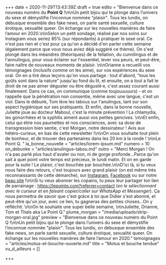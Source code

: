 +++
date = 2020-11-29T13:43:39Z
draft = true
edito = "Bienvenue dans ce nouveau numéro du **Point Q** !\n\nUn petit bijou qui te plonge dans l’univers du sexe et démystifie l’inconnue nommée \"plaisir\". Tous les lundis, on débusque ensemble des fake news, on parle santé sexuelle, culture érotique, sexualité queer. On échange sur les nouvelles manières de faire l’amour en 2020.\n\nSelon un petit sondage, réalisé par nos soins sur Instagram vous seriez 85% (sur répondants) à pratiquer le sexe oral. Ce n'est pas rien et c'est pour ça qu'on a décidé d'en parler cette semaine (également parce que vous nous aviez déjà suggéré ce thème). On s'est plongé dans les méandres (théoriques) de la fellation, du cunnilingus et de l'annulingus, pour vous éclairer sur l'essentiel, lever vos peurs, et peut-être, faire naître de nouveaux moments de plaisir. \n\nOrianne a recueilli vos témoignages (inclusifs comme on les aime), sur vos expériences du sexe oral. On en a tiré deux leçons qu'on vous partage : tout d'abord, \"tous les goûts sont dans la nature\" jusqu'au fond du lit, et ensuite, on a tout a fait le droit de ne pas aimer déguster ou être dégusté·e, c'est assez courant aussi finalement. Dans ce cas, on communique (comme toujouuuuurs) - et on rappelle que la pénétration non consentie, même avec une langue, c'est un viol. Dans le débunk, Tom lève les tabous sur l'anulingus, tant sur son aspect hygiénique sur ses pratiquants. Et enfin, dans la bonne nouvelle, Juliette joue au docteur Maboul, c'est la minute prévention ! La chlamydia, les gonorrhées et la syphilis aiment aussi vos petites gencives. \n\nEt enfin, celui qui étire nos paumettes et nos consciences, avec sa dose de transgression bien sentie, c'est Morgan, notre dessinateur ! Avis aux hétéro-curieux, en bas de cette newsletter !\n\nOn vous souhaite tout plein de bonheur, et de trouver des partenaires dans les 20 km à la ronde ! \n\nLe Point Q. "
la_bonne_nouvelle = "articles/lorem-ipsum.md"
numero = 10
on_debunke = "articles/anulingus-tabou.md"
outro = "Merci Morgan ! On n'a pas parlé plus haut d'avaler ou non, ni de gorge profonde...Parce qu'on sait à quel point votre temps est précieux, le lundi matin. Et on en garde pour la suite ! Le plaisir, c'est bouchée par bouchée.\n\nD'ici là, si tu veux nous faire des retours, c'est toujours avec grand plaisir (on est même très reconnaissants de cette démarche), sur [Instagram](https://www.instagram.com/lepoint.q/), [Facebook]( \"https://www.facebook.com/lepointq.news\") ou sur notre [beau site](https://lepointq.com) !\n\nSi tu veux abonner les copains, tu peux leur partager ton lien de parrainage : https://lepointq.com?referrer=contact (_en le sélectionnant avec le curseur et en faisant copier/coller sur WhatsApp et Messenger_). Ça nous permettra de savoir que c'est grâce à toi que Didier s'est abonné, et peut-être qu'un jour, avec ce lien, tu gagneras des petites choses...On y réfléchit. \n\nOn te souhaite une super belle semaine, \n\nJuliette, Orianne, Tom et Thaïs aka Le Point Q."
plume_morgan = "/media/uploads/strip-morgan-oral.jpg"
preview = "Bienvenue dans ce nouveau numéro du Point Q !\n\nUn petit bijou qui te plonge dans l’univers du sexe et démystifie l’inconnue nommée \"plaisir\". Tous les lundis, on débusque ensemble des fake news, on parle santé sexuelle, culture érotique, sexualité queer. On échange sur les nouvelles manières de faire l’amour en 2020."
temoignages = "articles/motus-et-bouche-ouverte.md"
title = "Motus et bouche tendue"
vu_d_ailleurs = []

+++
